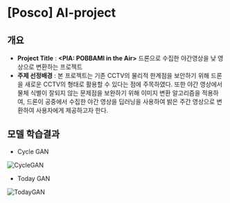 # [Posco] AI-project
## 개요
- **Project Title**
 : **<PIA: POBBAMI in the Air>** 드론으로 수집한 야간영상을 낮 영상으로 변환하는 프로젝트
- **주제 선정배경** : 본 프로젝트는 기존 CCTV의 물리적 한계점을 보안하기 위해 드론을 새로운 CCTV의 형태로 활용할 수 있다는 점에 주목하였다. 또한 야간 영상에서 물체 식별이 잘되지 않는 문제점을 보완하기 위해 이미지 변환 알고리즘을 적용하여, 드론이 공중에서 수집한 야간 영상을 딥러닝을 사용하여 밝은 주간 영상으로 변환하여 사용자에게 제공하고자 한다. 

## 모델 학습결과
- Cycle GAN 

![CycleGAN](https://user-images.githubusercontent.com/59900752/79945706-60682980-84a9-11ea-842a-7fc45fa5f154.gif)


- Today GAN

![TodayGAN](https://user-images.githubusercontent.com/59900752/79945746-78d84400-84a9-11ea-8fa1-e919a3a81079.gif)
